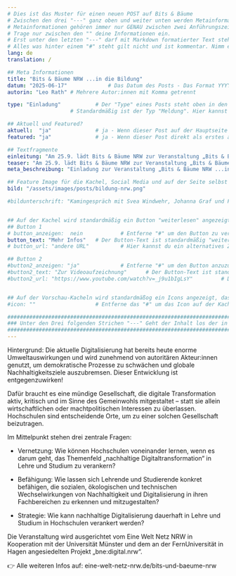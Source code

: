 ```yaml
---
# Dies ist das Muster für einen neuen POST auf Bits & Bäume
# Zwischen den drei "---" ganz oben und weiter unten werden Metainformationen eingetragen.
# Metainformationen gehören immer nur GENAU zwischen zwei Anführungszeichen.
# Trage nur zwischen den "" deine Informationen ein.
# Erst unter den letzten "---" darf mit Markdown formatierter Text stehen.
# Alles was hinter einem "#" steht gilt nicht und ist kommentar. Nimm ein "#" weg, wenn du die jeweilige information dahinter festlegen willst.
lang: de
translation: /

## Meta Informationen
title: "Bits & Bäume NRW ...in die Bildung"
datum: "2025-06-17" 			# Das Datum des Posts - Das Format YYYY-MM-DD muss eingehalten werden!
autorin: "Leo Rath"	# Mehrere Autor:innen mit Komma getrennt

type: "Einladung"			# Der "Type" eines Posts steht oben in den Kacheln und auf der Seite ganz oben.
					# Standardmäßig ist der Typ "Meldung". Hier kannst du das ändern z.B. "Bericht" oder "Jobangebot" etc.

## Aktuell und Featured?
aktuell:  "ja" 				# ja - Wenn dieser Post auf der Hauptseite unter Aktuelles auftauchen soll (falls er nicht featured ist)
featured: "ja"  			# ja - Wenn dieser Post direkt als erstes auf der Landing Page angezeigt werden soll, ansonsten "nein" oder Zeile löschen

## Textfragmente
einleitung: "Am 25.9. lädt Bits & Bäume NRW zur Veranstaltung „Bits & Bäume NRW ...in die Bildung“ ein. Wie kann die Integration des Themenfelds der nachhaltigen Digitaltransformation in Lehre und Studium an den Hochschulen gelingen? Wir diskutieren mit Fachpersonen und allen Interessierten: praxisnah, inter- sowie transdisziplinär."				# Die Einleitung erscheint auf der Seite noch vor den Autor:innen und dem Feature Image
teaser: "Am 25.9. lädt Bits & Bäume NRW zur Veranstaltung „Bits & Bäume NRW ...in die Bildung“ ein. Wie kann die Integration des Themenfelds der nachhaltigen Digitaltransformation in Lehre und Studium an den Hochschulen gelingen? Wir diskutieren mit Fachpersonen und allen Interessierten: praxisnah, inter- sowie transdisziplinär."			# Der Teaser wird auf den Kacheln als Anreißertext angezeigt.
meta_beschreibung: "Einladung zur Veranstaltung „Bits & Bäume NRW ...in die Bildung“" 			# ≤135 Zeichen Beschreibugnstext der in Social Media und Suchergebnissen unter dem Titel angezeigt wird (also extern)

## Feature Image für die Kachel, Social Media und auf der Seite selbst
bild: "/assets/images/posts/bildung-nrw.png"

#bildunterschrift: "Kamingespräch mit Svea Windwehr, Johanna Graf und Friederike Hildebrandt (von links)"


## Auf der Kachel wird standardmäßig ein Button "weiterlesen" angezeigt. Dieser kann hier angepasst oder versteckt werden
## Button 1
# button_anzeigen:  nein 			# Entferne "#" um den Button zu verstecken
button_text: "Mehr Infos"	# Der Button-Text ist standardmäßig "weiterlesen"
# button_url: "andere URL"			# Hier kannst du ein alternatives Ziel z.B. eine extern URL angeben

## Button 2
#button2_anzeigen: "ja" 			# Entferne "#" um den Button anzuzueigen
#button2_text: "Zur Videoaufzeichnung"		# Der Button-Text ist standardmäßig "weiterlesen"
#button2_url: "https://www.youtube.com/watch?v=_j9u1bIgLsY"			# DIE URL ist standardmäßig die des Posts - Hier kannst du ein alternatives Ziel z.B. eine extern URL angeben


## Auf der Vorschau-Kacheln wird standardmäßog ein Icons angezeigt, das kann hier abgeschaltet werden.
#icon: ""					# Entferne das "#" um das Icon auf der Kachel auszuschalten

#########################################################################################################
### Unter den Drei folgenden Strichen "---" Geht der Inhalt los der in Markdown formatiert sein darf! ###
#########################################################################################################
---
```

Hintergrund: Die aktuelle Digitalisierung hat bereits heute enorme Umweltauswirkungen und wird zunehmend von autoritären Akteur:innen genutzt, um demokratische Prozesse zu schwächen und globale Nachhaltigkeitsziele auszubremsen. Dieser Entwicklung ist entgegenzuwirken!

Dafür braucht es eine mündige Gesellschaft, die digitale Transformation aktiv, kritisch und im Sinne des Gemeinwohls mitgestaltet – statt sie allein wirtschaftlichen oder machtpolitischen Interessen zu überlassen. Hochschulen sind entscheidende Orte, um zu einer solchen Gesellschaft beizutragen.

Im Mittelpunkt stehen drei zentrale Fragen:

* Vernetzung: Wie können Hochschulen voneinander lernen, wenn es darum geht, das Themenfeld „nachhaltige Digitaltransformation“ in Lehre und Studium zu verankern?

* Befähigung: Wie lassen sich Lehrende und Studierende konkret befähigen, die sozialen, ökologischen und technischen Wechselwirkungen von Nachhaltigkeit und Digitalisierung in ihren Fachbereichen zu erkennen und mitzugestalten?

* Strategie: Wie kann nachhaltige Digitalisierung dauerhaft in Lehre und Studium in Hochschulen verankert werden?

Die Veranstaltung wird ausgerichtet vom Eine Welt Netz NRW in Kooperation mit der Universität Münster und dem an der FernUniversität in Hagen angesiedelten Projekt „bne:digital.nrw“.

👉 Alle weiteren Infos auf: eine-welt-netz-nrw.de/bits-und-baeume-nrw
